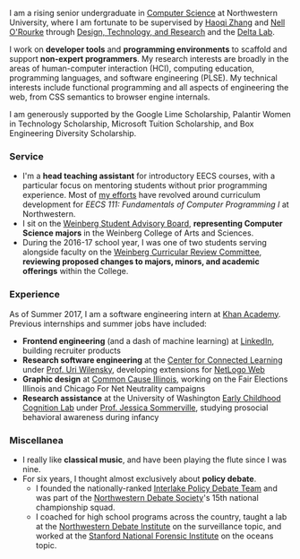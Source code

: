 I am a rising senior undergraduate in [Computer Science](http://eecs.northwestern.edu) at Northwestern University, where I am fortunate to be supervised by [Haoqi Zhang](http://users.eecs.northwestern.edu/~hq) and [Nell O'Rourke](http://www.eleanorourke.com) through [Design, Technology, and Research](http://dtr.northwestern.edu) and the [Delta Lab](http://delta.northwestern.edu). 

I work on **developer tools** and **programming environments** to scaffold and support **non-expert programmers**. My research interests are broadly in the areas of human-computer interaction (HCI), computing education, programming languages, and software engineering (PLSE). My technical interests include functional programming and all aspects of engineering the web, from CSS semantics to browser engine internals.

I am generously supported by the Google Lime Scholarship, Palantir Women in Technology Scholarship, Microsoft Tuition Scholarship, and Box Engineering Diversity Scholarship.

### Service

- I'm a **head teaching assistant** for introductory EECS courses, with a particular focus on mentoring students without prior programming experience. Most of [my efforts](#teaching) have revolved around curriculum development for *EECS 111: Fundamentals of Computer Programming I* at Northwestern.
- I sit on the [Weinberg Student Advisory Board](http://www.weinberg.northwestern.edu/undergraduate/enrichment-opportunities/sab/), **representing Computer Science majors** in the Weinberg College of Arts and Sciences.
- During the 2016-17 school year, I was one of two students serving alongside faculty on the [Weinberg Curricular Review Committee](https://www.weinberg.northwestern.edu/faculty/teaching-research-service/teaching-curriculum/curricular-committee-actions/#CRC), **reviewing proposed changes to majors, minors, and academic offerings** within the College.

### Experience

As of Summer 2017, I am a software engineering intern at [Khan Academy](http://engineering.khanacademy.org/). Previous internships and summer jobs have included:

- **Frontend engineering** (and a dash of machine learning) at [LinkedIn](https://engineering.linkedin.com/), building recruiter products
- **Research software engineering** at the [Center for Connected Learning](http://ccl.northwestern.edu/) under [Prof. Uri Wilensky](http://ccl.northwestern.edu/Uri.shtml), developing extensions for [NetLogo Web](http://netlogoweb.org)
- **Graphic design** at [Common Cause Illinois](http://www.commoncause.org/states/illinois/about/?referrer=https://www.google.com/), working on the Fair Elections Illinois and Chicago For Net Neutrality campaigns
- **Research assistance** at the University of Washington [Early Childhood Cognition Lab](http://depts.washington.edu/eccl/) under [Prof. Jessica Sommerville](http://depts.washington.edu/eccl/people/), studying prosocial behavioral awareness during infancy

### Miscellanea

- I really like **classical music**, and have been playing the flute since I was nine.
- For six years, I thought almost exclusively about **policy debate**.
    - I founded the nationally-ranked [Interlake Policy Debate Team](http://www.interlakedebate.org/) and was part of the [Northwestern Debate Society](https://www.communication.northwestern.edu/learn/student_activities/debate)'s 15th national championship squad.
    - I coached for high school programs across the country, taught a lab at the [Northwestern Debate Institute](https://nhsi.northwestern.edu/debate-division/) on the surveillance topic, and worked at the [Stanford National Forensic Institute](https://snfi.stanford.edu/) on the oceans topic.


